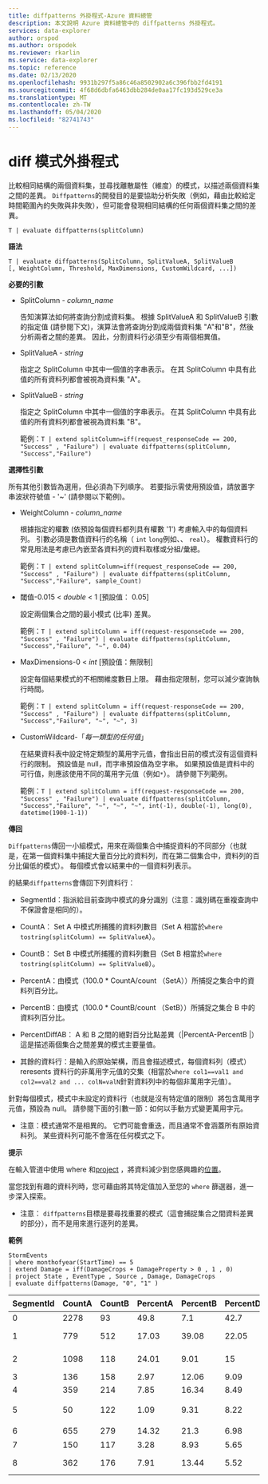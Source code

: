 ```yaml
---
title: diffpatterns 外掛程式-Azure 資料總管
description: 本文說明 Azure 資料總管中的 diffpatterns 外掛程式。
services: data-explorer
author: orspod
ms.author: orspodek
ms.reviewer: rkarlin
ms.service: data-explorer
ms.topic: reference
ms.date: 02/13/2020
ms.openlocfilehash: 9931b297f5a86c46a8502902a6c396fbb2fd4191
ms.sourcegitcommit: 4f68d6dbfa6463dbb284de0aa17fc193d529ce3a
ms.translationtype: MT
ms.contentlocale: zh-TW
ms.lasthandoff: 05/04/2020
ms.locfileid: "82741743"
---
```

# <a name="diff-patterns-plugin"></a>diff 模式外掛程式

比較相同結構的兩個資料集，並尋找離散屬性（維度）的模式，以描述兩個資料集之間的差異。
 `Diffpatterns`的開發目的是要協助分析失敗（例如，藉由比較給定時間範圍內的失敗與非失敗），但可能會發現相同結構的任何兩個資料集之間的差異。 

```kusto
T | evaluate diffpatterns(splitColumn)
```


**語法**

`T | evaluate diffpatterns(SplitColumn, SplitValueA, SplitValueB [, WeightColumn, Threshold, MaxDimensions, CustomWildcard, ...])` 

**必要的引數**

* SplitColumn - *column_name*

    告知演算法如何將查詢分割成資料集。 根據 SplitValueA 和 SplitValueB 引數的指定值 (請參閱下文)，演算法會將查詢分割成兩個資料集 "A"和"B"，然後分析兩者之間的差異。 因此，分割資料行必須至少有兩個相異值。

* SplitValueA - *string*

    指定之 SplitColumn 中其中一個值的字串表示。 在其 SplitColumn 中具有此值的所有資料列都會被視為資料集 "A"。

* SplitValueB - *string*

    指定之 SplitColumn 中其中一個值的字串表示。 在其 SplitColumn 中具有此值的所有資料列都會被視為資料集 "B"。

    範例：`T | extend splitColumn=iff(request_responseCode == 200, "Success" , "Failure") | evaluate diffpatterns(splitColumn, "Success","Failure") `

**選擇性引數**

所有其他引數皆為選用，但必須為下列順序。 若要指示需使用預設值，請放置字串波狀符號值 - '~' (請參閱以下範例)。

* WeightColumn - *column_name*

    根據指定的權數 (依預設每個資料都列具有權數 '1') 考慮輸入中的每個資料列。 引數必須是數值資料行的名稱（ `int` `long`例如、、 `real`）。
    權數資料行的常見用法是考慮已內嵌至各資料列的資料取樣或分組/彙總。
    
    範例：`T | extend splitColumn=iff(request_responseCode == 200, "Success" , "Failure") | evaluate diffpatterns(splitColumn, "Success","Failure", sample_Count) `

* 閾值-0.015 < *double* < 1 [預設值： 0.05]

    設定兩個集合之間的最小模式 (比率) 差異。

    範例：`T | extend splitColumn = iff(request-responseCode == 200, "Success" , "Failure") | evaluate diffpatterns(splitColumn, "Success","Failure", "~", 0.04)`

* MaxDimensions-0 < *int* [預設值：無限制]

    設定每個結果模式的不相關維度數目上限。 藉由指定限制，您可以減少查詢執行時間。

    範例：`T | extend splitColumn = iff(request-responseCode == 200, "Success" , "Failure") | evaluate diffpatterns(splitColumn, "Success","Failure", "~", "~", 3)`

* CustomWildcard-「*每一類型的任何值*」

    在結果資料表中設定特定類型的萬用字元值，會指出目前的模式沒有這個資料行的限制。
    預設值是 null，而字串預設值為空字串。 如果預設值是資料中的可行值，則應該使用不同的萬用字元值（例如`*`）。
    請參閱下列範例。

    範例：`T | extend splitColumn = iff(request-responseCode == 200, "Success" , "Failure") | evaluate diffpatterns(splitColumn, "Success","Failure", "~", "~", "~", int(-1), double(-1), long(0), datetime(1900-1-1))`

**傳回**

`Diffpatterns`傳回一小組模式，用來在兩個集合中捕捉資料的不同部分（也就是，在第一個資料集中捕捉大量百分比的資料列，而在第二個集合中，資料列的百分比偏低的模式）。 每個模式會以結果中的一個資料列表示。

的結果`diffpatterns`會傳回下列資料行：

* SegmentId：指派給目前查詢中模式的身分識別（注意：識別碼在重複查詢中不保證會是相同的）。

* CountA： Set A 中模式所捕獲的資料列數目（Set A 相當於`where tostring(splitColumn) == SplitValueA`）。

* CountB： Set B 中模式所捕獲的資料列數目（Set B 相當於`where tostring(splitColumn) == SplitValueB`）。

* PercentA：由模式（100.0 * CountA/count （SetA））所捕捉之集合中的資料列百分比。

* PercentB：由模式（100.0 * CountB/count （SetB））所捕捉之集合 B 中的資料列百分比。

* PercentDiffAB： A 和 B 之間的絕對百分比點差異（|PercentA-PercentB |）這是描述兩個集合之間差異的模式主要量值。

* 其餘的資料行：是輸入的原始架構，而且會描述模式，每個資料列（模式） reresents 資料行的非萬用字元值的交集（相當於`where col1==val1 and col2==val2 and ... colN=valN`針對資料列中的每個非萬用字元值）。

針對每個模式，模式中未設定的資料行（也就是沒有特定值的限制）將包含萬用字元值，預設為 null。 請參閱下面的引數一節：如何以手動方式變更萬用字元。

* 注意：模式通常不是相異的。 它們可能會重迭，而且通常不會涵蓋所有原始資料列。 某些資料列可能不會落在任何模式之下。


**提示**

在輸入管道中使用 where 和[project](./projectoperator.md) ，將資料減少到您感興趣的[位置](./whereoperator.md)。

當您找到有趣的資料列時，您可藉由將其特定值加入至您的 `where` 篩選器，進一步深入探索。

* 注意： `diffpatterns`目標是要尋找重要的模式（這會捕捉集合之間資料差異的部分），而不是用來進行逐列的差異。

**範例**

```kusto
StormEvents 
| where monthofyear(StartTime) == 5
| extend Damage = iff(DamageCrops + DamageProperty > 0 , 1 , 0)
| project State , EventType , Source , Damage, DamageCrops
| evaluate diffpatterns(Damage, "0", "1" )
```

|SegmentId|CountA|CountB|PercentA|PercentB|PercentDiffAB|State|EventType|來源|DamageCrops|
|---|---|---|---|---|---|---|---|---|---|
|0|2278|93|49.8|7.1|42.7||Hail||0|
|1|779|512|17.03|39.08|22.05||Thunderstorm Wind|||
|2|1098|118|24.01|9.01|15|||Trained Spotter|0|
|3|136|158|2.97|12.06|9.09|||Newspaper||
|4|359|214|7.85|16.34|8.49||Flash Flood|||
|5|50|122|1.09|9.31|8.22|愛荷華州||||
|6|655|279|14.32|21.3|6.98|||執法機關||
|7|150|117|3.28|8.93|5.65||Flood|||
|8|362|176|7.91|13.44|5.52|||Emergency Manager||

